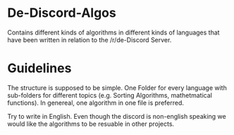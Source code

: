 # De-Discord-Algos
Contains different kinds of algorithms in different kinds of languages that have been written in relation to the /r/de-Discord Server.

# Guidelines
The structure is supposed to be simple. One Folder for every language with sub-folders for different topics (e.g. Sorting Algorithms, mathetmatical functions). In genereal, one algorithm in one file is preferred.

Try to write in English. Even though the discord is non-english speaking we would like the algorithms to be resuable in other projects.
